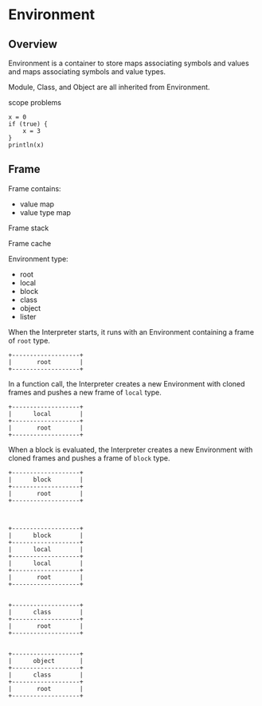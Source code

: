 # Environment

## Overview

Environment is a container to store
maps associating symbols and values and maps associating symbols and value types.

Module, Class, and Object are all inherited from Environment.

scope problems

    x = 0
    if (true) {
        x = 3
    }
    println(x)

## Frame

Frame contains:

* value map
* value type map

Frame stack

Frame cache




Environment type:

* root
* local
* block
* class
* object
* lister

When the Interpreter starts, it runs with an Environment containing a frame of `root` type.

    +-------------------+
    |       root        |
    +-------------------+

In a function call, the Interpreter creates a new Environment with cloned frames
and pushes a new frame of `local` type.

    +-------------------+
    |      local        |
    +-------------------+
    |       root        |
    +-------------------+

When a block is evaluated, the Interpreter creates a new Environment with cloned frames
and pushes a frame of `block` type.

    +-------------------+
    |      block        |
    +-------------------+
    |       root        |
    +-------------------+



    +-------------------+
    |      block        |
    +-------------------+
    |      local        |
    +-------------------+
    |      local        |
    +-------------------+
    |       root        |
    +-------------------+


    +-------------------+
    |      class        |
    +-------------------+
    |       root        |
    +-------------------+


    +-------------------+
    |      object       |
    +-------------------+
    |      class        |
    +-------------------+
    |       root        |
    +-------------------+
